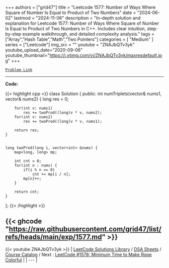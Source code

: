 
+++
authors = ["grid47"]
title = "Leetcode 1577: Number of Ways Where Square of Number Is Equal to Product of Two Numbers"
date = "2024-06-02"
lastmod = "2024-11-06"
description = "In-depth solution and explanation for Leetcode 1577: Number of Ways Where Square of Number Is Equal to Product of Two Numbers in C++. Includes clear intuition, step-by-step example walkthrough, and detailed complexity analysis."
tags = ["Array","Hash Table","Math","Two Pointers"]
categories = [
    "Medium"
]
series = ["Leetcode"]
img_src = ""
youtube = "ZNAJbQTv3yk"
youtube_upload_date="2020-09-06"
youtube_thumbnail="https://i.ytimg.com/vi/ZNAJbQTv3yk/maxresdefault.jpg"
+++



[`Problem Link`](https://leetcode.com/problems/number-of-ways-where-square-of-number-is-equal-to-product-of-two-numbers/description/)

---
**Code:**

{{< highlight cpp >}}
class Solution {
public:
    int numTriplets(vector<int>& nums1, vector<int>& nums2) {
        long res = 0;

        for(int v: nums1)
            res += twoProd((long)v * v, nums2);
        for(int v: nums2)
            res += twoProd((long)v * v, nums1);

        return res;
    }
    
    
    long twoProd(long i, vector<int> &nums) {
        map<long, long> mp;
        
        int cnt = 0;
        for(int n : nums) {
            if(i % n == 0)
                cnt += mp[i / n];
            mp[n]++;
        }
        
        return cnt;
    }
};
{{< /highlight >}}

{{< ghcode "https://raw.githubusercontent.com/grid47/list/refs/heads/main/exp/1577.md" >}}
---
{{< youtube ZNAJbQTv3yk >}}
| [LeetCode Solutions Library](https://grid47.xyz/leetcode/) / [DSA Sheets](https://grid47.xyz/sheets/) / [Course Catalog](https://grid47.xyz/courses/) / Next : [LeetCode #1578: Minimum Time to Make Rope Colorful](https://grid47.xyz/leetcode/solution-1578-minimum-time-to-make-rope-colorful/) |
| --- |
